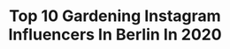 ---
title: Top 10 Gardening Instagram Influencers In Berlin In 2020
description: >-
  Find top gardening Instagram influencers in Berlin in 2020. Most popular hashtags: #gardening #love #berlin #weekendmood.
platform: Instagram
profiles:
  - username: "timlabenda"
    fullname: >-
      TIM LABENDA
    location: "Germany"
    followers: 72774
    engagement: 456
    commentsToLikes: 0.008203
    id: ck0vya9yq2zl70i19o7n1hj0c
    verified: false
    hashtags: "#sundaybreakfast, #morocco, #greenery, #macarons"
  - username: "benchpillow"
    fullname: >-
      Benjamin Denkert
    location: "Germany"
    followers: 10570
    engagement: 1544
    commentsToLikes: 0.017893
    id: ck14kssb4r4u80i19lepvuygn
    verified: false
    hashtags: "#evilspirits, #marvel, #fishinghook, #pierced"
  - username: "sissihardenberg"
    fullname: >-
      Franzi Hardenberg
    location: "Germany"
    followers: 25548
    engagement: 387
    commentsToLikes: 0.024811
    id: ck5zs2ifjxp8w0i14p5z40fw7
    verified: true
    hashtags: "#reducetothemax, #fathersday, #happymuttertag, #sundayfunday"
  - username: "kateshyggehome"
    fullname: >-
      Kates Hygge Home
    location: "Germany"
    followers: 56974
    engagement: 302
    commentsToLikes: 0.012110
    id: ck14kqsarqul20i19c0odb20w
    verified: false
    hashtags: "#ikeadeutschland, #svaln, #bedroominspo, #flur"
  - username: "evaimhof"
    fullname: >-
      Eva Imhof
    location: "Germany"
    followers: 84927
    engagement: 267
    commentsToLikes: 0.054214
    id: ck55nh4qz67dr0i11k9yoo5xv
    verified: true
    hashtags: "#elbepark, #geburtstag, #weekendmood, #familienliebe"
  - username: "headofalittleunicorn"
    fullname: >-
      Esther-Klara Panter | 29 | 🤰🏼
    location: "Germany"
    followers: 22248
    engagement: 727
    commentsToLikes: 0.043363
    id: ck6tu0rv9dnp20j71btpkdori
    verified: false
    hashtags: "#kinderspielzeug, #bakfiets, #momofthree, #newbeginnings"
  - username: "sarahgronert"
    fullname: >-
      SARAH GRONERT
    location: "Germany"
    followers: 55145
    engagement: 430
    commentsToLikes: 0.031026
    id: ck8t0eksxrswk0j78tmj1eco2
    verified: true
    hashtags: "#bikini2020, #hitthegym, #sunglasses, #eyebrows"
  - username: "janhartmann_official"
    fullname: >-
      Jan Hartmann
    location: "Germany"
    followers: 31486
    engagement: 358
    commentsToLikes: 0.021668
    id: ck134dpg8vxxz0i19fwep13qg
    verified: true
    hashtags: "#coldseason, #travel, #foodgram, #home"
  - username: "vizemusicofficial"
    fullname: >-
      VIZE
    location: "Germany"
    followers: 27021
    engagement: 241
    commentsToLikes: 0.035898
    id: ck55o6phj7r1c0i116nw89s28
    verified: true
    hashtags: "#traveltheworld, #djshows, #egglondon, #producer"
  - username: "sinaensonadora"
    fullname: >-
      ✮  🎀  𝒮𝒾𝓃𝒶  🎀  ✮
    location: "Germany"
    followers: 11417
    engagement: 996
    commentsToLikes: 0.111638
    id: ck136gwg76fvx0i19ne3h4qba
    verified: false
    hashtags: "#quoteoftheday, #angel, #goodvibes, #accessories"
---